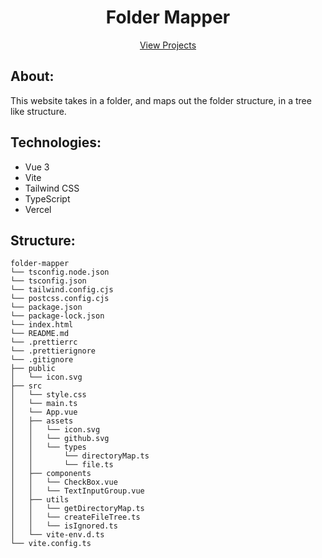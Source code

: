 <div align="center">

# Folder Mapper

[View Projects](https://foldermap.vercel.app/)

</div>

## About:
This website takes in a folder, and maps out the folder structure, in a tree like structure.

## Technologies:
- Vue 3
- Vite
- Tailwind CSS
- TypeScript
- Vercel


## Structure:
```
folder-mapper
└── tsconfig.node.json
└── tsconfig.json
└── tailwind.config.cjs
└── postcss.config.cjs
└── package.json
└── package-lock.json
└── index.html
└── README.md
└── .prettierrc
└── .prettierignore
└── .gitignore
├── public
│   └── icon.svg
├── src
│   └── style.css
│   └── main.ts
│   └── App.vue
│   ├── assets
│   │   └── icon.svg
│   │   └── github.svg
│   │   └── types
│   │       └── directoryMap.ts
│   │       └── file.ts
│   ├── components
│   │   └── CheckBox.vue
│   │   └── TextInputGroup.vue
│   ├── utils
│   │   └── getDirectoryMap.ts
│   │   └── createFileTree.ts
│   │   └── isIgnored.ts
│   └── vite-env.d.ts
└── vite.config.ts
```